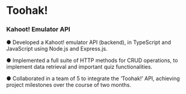 # Toohak!
### Kahoot! Emulator API

●	Developed a Kahoot! emulator API (backend), in TypeScript and JavaScript using Node.js and Express.js.

●	Implemented a full suite of HTTP methods for CRUD operations, to implement data retrieval and important quiz functionalities.

●	Collaborated in a team of 5 to integrate the ‘Toohak!’ API, achieving project milestones over the course of two months.


